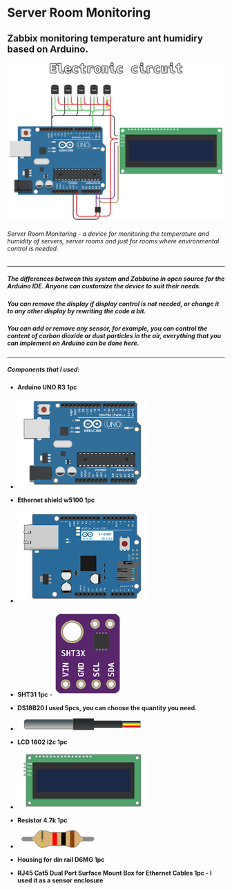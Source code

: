 # Server Room Monitoring
## Zabbix monitoring temperature ant humidiry based on Arduino.
![Shema](https://github.com/disasstor/Server-Room-Monitoring/blob/main/docs/shema.png?raw=true "Shema")
###### Server Room Monitoring - a device for monitoring the temperature and humidity of servers, server rooms and just for rooms where environmental control is needed.


------------

##### The differences between this system and Zabbuino in open source for the Arduino IDE. Anyone can customize the device to suit their needs. 
##### You can remove the display if display control is not needed, or change it to any other display by rewriting the code a bit. 
##### You can add or remove any sensor, for example, you can control the content of carbon dioxide or dust particles in the air, everything that you can implement on Arduino can be done here.

------------


##### Components that I used:
- **Arduino UNO R3 1pc**
- ![Arduino UNO R3](https://github.com/disasstor/Server-Room-Monitoring/blob/main/docs/img_arduino.png?raw=true "Arduino UNO R3")

- **Ethernet shield w5100 1pc**
- ![Ethernet shield w5100](https://github.com/disasstor/Server-Room-Monitoring/blob/main/docs/img_w5100.png?raw=true "Ethernet shield w5100")

- **SHT31 1pc**
-![SHT31](https://github.com/disasstor/Server-Room-Monitoring/blob/main/docs/img_sht31.png?raw=true "SHT31")

- **DS18B20 I used 5pcs, you can choose the quantity you need.**
- ![DS18B20](https://github.com/disasstor/Server-Room-Monitoring/blob/main/docs/img_ds18b20.png?raw=true "DS18B20")

- **LCD 1602 i2c 1pc**
- ![LCD 1602 i2c](https://github.com/disasstor/Server-Room-Monitoring/blob/main/docs/img_1602i2c.png?raw=true "LCD 1602 i2c")

- **Resistor 4.7k 1pc**
- ![Resistor 4.7k](https://github.com/disasstor/Server-Room-Monitoring/blob/main/docs/img_resistor4_7k.png?raw=true "Resistor 4.7k")

- **Housing for din rail D6MG 1pc**


- **RJ45 Cat5 Dual Port Surface Mount Box for Ethernet Cables 1pc - I used it as a sensor enclosure**


